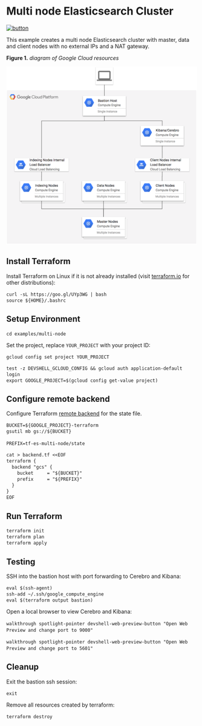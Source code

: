 # Multi node Elasticsearch Cluster

[![button](http://gstatic.com/cloudssh/images/open-btn.png)](https://console.cloud.google.com/cloudshell/open?git_repo=https://github.com/danisla/terraform-google-elasticsearch&page=editor&tutorial=examples/multi-node/README.md)

This example creates a multi node Elasticsearch cluster with master, data and client nodes with no external IPs and a NAT gateway.

**Figure 1.** *diagram of Google Cloud resources*

![architecture diagram](./diagram.png)

## Install Terraform

Install Terraform on Linux if it is not already installed (visit [terraform.io](https://terraform.io) for other distributions):

```
curl -sL https://goo.gl/UYp3WG | bash
source ${HOME}/.bashrc
```

## Setup Environment

```
cd examples/multi-node
```

Set the project, replace `YOUR_PROJECT` with your project ID:

```
gcloud config set project YOUR_PROJECT
```

```
test -z DEVSHELL_GCLOUD_CONFIG && gcloud auth application-default login
export GOOGLE_PROJECT=$(gcloud config get-value project)
```

## Configure remote backend

Configure Terraform [remote backend](https://www.terraform.io/docs/backends/types/gcs.html) for the state file.

```
BUCKET=${GOOGLE_PROJECT}-terraform
gsutil mb gs://${BUCKET}

PREFIX=tf-es-multi-node/state
```

```
cat > backend.tf <<EOF
terraform {
  backend "gcs" {
    bucket     = "${BUCKET}"
    prefix     = "${PREFIX}"
  }
}
EOF
```

## Run Terraform

```
terraform init
terraform plan
terraform apply
```

## Testing

SSH into the bastion host with port forwarding to Cerebro and Kibana:

```
eval $(ssh-agent)
ssh-add ~/.ssh/google_compute_engine
eval $(terraform output bastion)
```

Open a local browser to view Cerebro and Kibana:

`walkthrough spotlight-pointer devshell-web-preview-button "Open Web Preview and change port to 9000"`

`walkthrough spotlight-pointer devshell-web-preview-button "Open Web Preview and change port to 5601"`

## Cleanup

Exit the bastion ssh session:

```
exit
```

Remove all resources created by terraform:

```
terraform destroy
```
